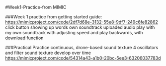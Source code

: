 #Week1-Practice-from MIMIC

###Week 1 practice from getting started guide:
https://mimicproject.com/code/2df7d68e-3132-55e8-9df7-249c6fe82862
click button showing up words
own soundtrack uploaded
audio play with my own soundtrack with adjusting speed and play backwards, with download function


###Practical Practice
continuous, drone-based sound texture
4 oscillators and filter
sound texture develop over time
https://mimicproject.com/code/54314a43-a1b0-20bc-5ee3-63206037783d
